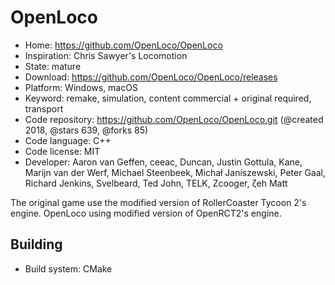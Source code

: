 # OpenLoco

- Home: https://github.com/OpenLoco/OpenLoco
- Inspiration: Chris Sawyer's Locomotion
- State: mature
- Download: https://github.com/OpenLoco/OpenLoco/releases
- Platform: Windows, macOS
- Keyword: remake, simulation, content commercial + original required, transport
- Code repository: https://github.com/OpenLoco/OpenLoco.git (@created 2018, @stars 639, @forks 85)
- Code language: C++
- Code license: MIT
- Developer: Aaron van Geffen, ceeac, Duncan, Justin Gottula, Kane, Marijn van der Werf, Michael Steenbeek, Michał Janiszewski, Peter Gaal, Richard Jenkins, Svelbeard, Ted John, TELK, Zcooger, ζeh Matt

The original game use the modified version of RollerCoaster Tycoon 2's engine. OpenLoco using modified version of OpenRCT2's engine.

## Building

- Build system: CMake
